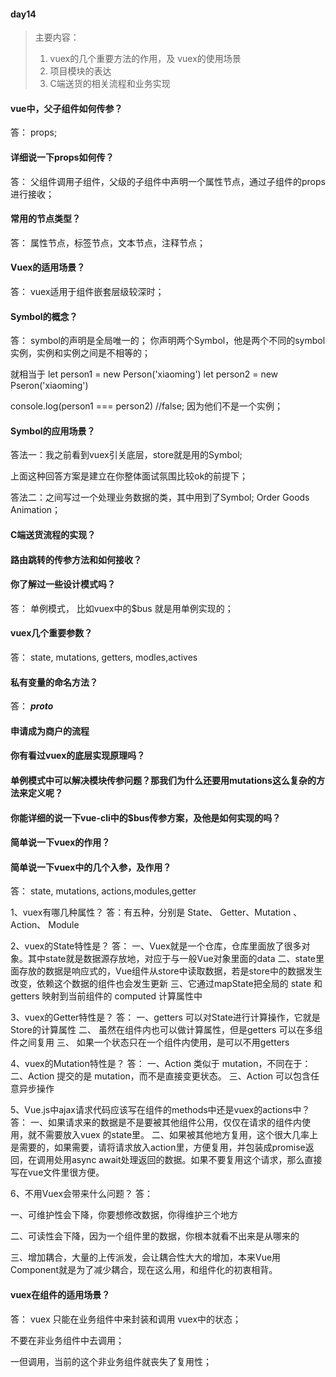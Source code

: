 #### day14

> 主要内容：
>
> 1. vuex的几个重要方法的作用，及 vuex的使用场景
> 2. 项目模块的表达
> 3. C端送货的相关流程和业务实现

####  vue中，父子组件如何传参？

答： props;   

#### 详细说一下props如何传？

答： 父组件调用子组件，父级的子组件中声明一个属性节点，通过子组件的props进行接收；

#### 常用的节点类型？

答： 属性节点，标签节点，文本节点，注释节点；

#### Vuex的适用场景？

答： vuex适用于组件嵌套层级较深时；

#### Symbol的概念？

答： symbol的声明是全局唯一的； 你声明两个Symbol，他是两个不同的symbol实例，实例和实例之间是不相等的；

就相当于  let person1 =  new Person('xiaoming')   let person2 = new Pseron('xiaoming')

console.log(person1 === person2)   //false; 因为他们不是一个实例；

#### Symbol的应用场景？

答法一：我之前看到vuex引关底层，store就是用的Symbol;

上面这种回答方案是建立在你整体面试氛围比较ok的前提下；

答法二：之间写过一个处理业务数据的类，其中用到了Symbol;  Order  Goods  Animation；



#### C端送货流程的实现？

#### 路由跳转的传参方法和如何接收？

#### 你了解过一些设计模式吗？

答： 单例模式， 比如vuex中的$bus 就是用单例实现的；

#### vuex几个重要参数？

答：  state,  mutations, getters, modles,actives

#### 私有变量的命名方法？

答： *__*proto*__*



#### 申请成为商户的流程



####  你有看过vuex的底层实现原理吗？

####  单例模式中可以解决模块传参问题？那我们为什么还要用mutations这么复杂的方法来定义呢？

#### 你能详细的说一下vue-cli中的$bus传参方案，及他是如何实现的吗？

#### 简单说一下vuex的作用？

#### 简单说一下vuex中的几个入参，及作用？

答： state, mutations, actions,modules,getter



1、vuex有哪几种属性？
答：有五种，分别是 State、 Getter、Mutation 、Action、 Module

2、vuex的State特性是？
答：
一、Vuex就是一个仓库，仓库里面放了很多对象。其中state就是数据源存放地，对应于与一般Vue对象里面的data
二、state里面存放的数据是响应式的，Vue组件从store中读取数据，若是store中的数据发生改变，依赖这个数据的组件也会发生更新
三、它通过mapState把全局的 state 和 getters 映射到当前组件的 computed 计算属性中

3、vuex的Getter特性是？
答：
一、getters 可以对State进行计算操作，它就是Store的计算属性
二、 虽然在组件内也可以做计算属性，但是getters 可以在多组件之间复用
三、 如果一个状态只在一个组件内使用，是可以不用getters

4、vuex的Mutation特性是？
答：
一、Action 类似于 mutation，不同在于：
二、Action 提交的是 mutation，而不是直接变更状态。
三、Action 可以包含任意异步操作

5、Vue.js中ajax请求代码应该写在组件的methods中还是vuex的actions中？
答：
一、如果请求来的数据是不是要被其他组件公用，仅仅在请求的组件内使用，就不需要放入vuex 的state里。
二、如果被其他地方复用，这个很大几率上是需要的，如果需要，请将请求放入action里，方便复用，并包装成promise返回，在调用处用async await处理返回的数据。如果不要复用这个请求，那么直接写在vue文件里很方便。

6、不用Vuex会带来什么问题？
答：

一、可维护性会下降，你要想修改数据，你得维护三个地方

二、可读性会下降，因为一个组件里的数据，你根本就看不出来是从哪来的

三、增加耦合，大量的上传派发，会让耦合性大大的增加，本来Vue用Component就是为了减少耦合，现在这么用，和组件化的初衷相背。



####  vuex在组件的适用场景？

答： vuex 只能在业务组件中来封装和调用 vuex中的状态；

不要在非业务组件中去调用； 

一但调用，当前的这个非业务组件就丧失了复用性； 

